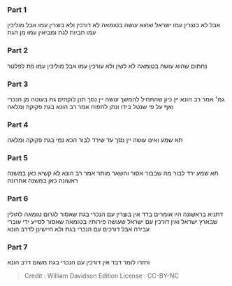 
### Part 1
אבל לא בוצרין עמו ישראל שהוא עושה בטומאה לא דורכין ולא בוצרין עמו אבל מוליכין עמו חביות לגת ומביאין עמו מן הגת

### Part 2
נחתום שהוא עושה בטומאה לא לשין ולא עורכין עמו אבל מוליכין עמו פת לפלטר

### Part 3
גמ׳ אמר רב הונא יין כיון שהתחיל להמשך עושה יין נסך תנן לוקחים גת בעוטה מן הנכרי ואף על פי שנטל בידו ונתן לתפוח אמר רב הונא בגת פקוקה ומלאה

### Part 4
תא שמע ואינו עושה יין נסך עד שירד לבור הכא נמי בגת פקוקה ומלאה

### Part 5
תא שמע ירד לבור מה שבבור אסור והשאר מותר אמר רב הונא לא קשיא כאן במשנה ראשונה כאן במשנה אחרונה

### Part 6
דתניא בראשונה היו אומרים בדד אין בוצרין עם הנכרי בגת שאסור לגרום טומאה לחולין שבארץ ישראל ואין דורכין עם ישראל שעושה פירותיו בטומאה שאסור לסייע ידי עוברי עבירה אבל דורכים עם הנכרי בגת ולא חיישינן לדרב הונא

### Part 7
וחזרו לומר דבד אין דורכין עם הנכרי בגת משום דרב הונא

>Credit : William Davidson Edition
>License : CC-BY-NC